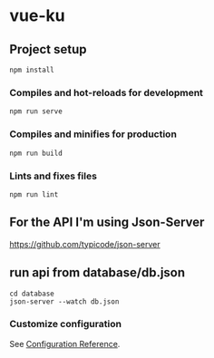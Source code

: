 # vue-ku

## Project setup
```
npm install
```

### Compiles and hot-reloads for development
```
npm run serve
```

### Compiles and minifies for production
```
npm run build
```

### Lints and fixes files
```
npm run lint
```

## For the API I'm using Json-Server
https://github.com/typicode/json-server

## run api from database/db.json
```
cd database
json-server --watch db.json
```


### Customize configuration
See [Configuration Reference](https://cli.vuejs.org/config/).
